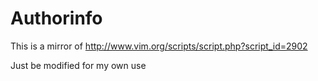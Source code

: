 # Authorinfo
This is a mirror of http://www.vim.org/scripts/script.php?script_id=2902

Just be modified for my own use


